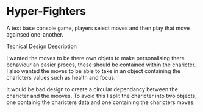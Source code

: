 # Hyper-Fighters
A text base console game, players select moves and then play that move againsed one-another.


Tecnical Design Description

I wanted the moves to be there own objets to make personalising there behaviour an easier proces, these should be contained within the charicter.
I also wanted the moves to be able to take in an object containing the charicters values such as health and focus.

It would be bad design to create a circular dependancy between the charicter and the mooves.
To avoid this I split the charicter into two objects, one containig the charicters data and one containing the charicters moves.
